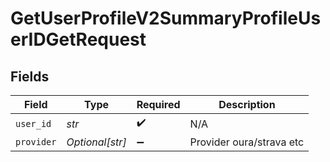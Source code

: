 # GetUserProfileV2SummaryProfileUserIDGetRequest


## Fields

| Field                    | Type                     | Required                 | Description              |
| ------------------------ | ------------------------ | ------------------------ | ------------------------ |
| `user_id`                | *str*                    | :heavy_check_mark:       | N/A                      |
| `provider`               | *Optional[str]*          | :heavy_minus_sign:       | Provider oura/strava etc |